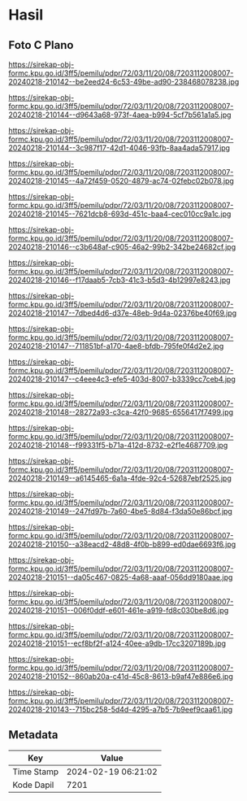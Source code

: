 # Hasil

## Foto C Plano

https://sirekap-obj-formc.kpu.go.id/3ff5/pemilu/pdpr/72/03/11/20/08/7203112008007-20240218-210142--be2eed24-6c53-49be-ad90-238468078238.jpg

https://sirekap-obj-formc.kpu.go.id/3ff5/pemilu/pdpr/72/03/11/20/08/7203112008007-20240218-210144--d9643a68-973f-4aea-b994-5cf7b561a1a5.jpg

https://sirekap-obj-formc.kpu.go.id/3ff5/pemilu/pdpr/72/03/11/20/08/7203112008007-20240218-210144--3c987f17-42d1-4046-93fb-8aa4ada57917.jpg

https://sirekap-obj-formc.kpu.go.id/3ff5/pemilu/pdpr/72/03/11/20/08/7203112008007-20240218-210145--4a72f459-0520-4879-ac74-02febc02b078.jpg

https://sirekap-obj-formc.kpu.go.id/3ff5/pemilu/pdpr/72/03/11/20/08/7203112008007-20240218-210145--7621dcb8-693d-451c-baa4-cec010cc9a1c.jpg

https://sirekap-obj-formc.kpu.go.id/3ff5/pemilu/pdpr/72/03/11/20/08/7203112008007-20240218-210146--c3b648af-c905-46a2-99b2-342be24682cf.jpg

https://sirekap-obj-formc.kpu.go.id/3ff5/pemilu/pdpr/72/03/11/20/08/7203112008007-20240218-210146--f17daab5-7cb3-41c3-b5d3-4b12997e8243.jpg

https://sirekap-obj-formc.kpu.go.id/3ff5/pemilu/pdpr/72/03/11/20/08/7203112008007-20240218-210147--7dbed4d6-d37e-48eb-9d4a-02376be40f69.jpg

https://sirekap-obj-formc.kpu.go.id/3ff5/pemilu/pdpr/72/03/11/20/08/7203112008007-20240218-210147--711851bf-a170-4ae8-bfdb-795fe0f4d2e2.jpg

https://sirekap-obj-formc.kpu.go.id/3ff5/pemilu/pdpr/72/03/11/20/08/7203112008007-20240218-210147--c4eee4c3-efe5-403d-8007-b3339cc7ceb4.jpg

https://sirekap-obj-formc.kpu.go.id/3ff5/pemilu/pdpr/72/03/11/20/08/7203112008007-20240218-210148--28272a93-c3ca-42f0-9685-6556417f7499.jpg

https://sirekap-obj-formc.kpu.go.id/3ff5/pemilu/pdpr/72/03/11/20/08/7203112008007-20240218-210148--f99331f5-b71a-412d-8732-e2f1e4687709.jpg

https://sirekap-obj-formc.kpu.go.id/3ff5/pemilu/pdpr/72/03/11/20/08/7203112008007-20240218-210149--a6145465-6a1a-4fde-92c4-52687ebf2525.jpg

https://sirekap-obj-formc.kpu.go.id/3ff5/pemilu/pdpr/72/03/11/20/08/7203112008007-20240218-210149--247fd97b-7a60-4be5-8d84-f3da50e86bcf.jpg

https://sirekap-obj-formc.kpu.go.id/3ff5/pemilu/pdpr/72/03/11/20/08/7203112008007-20240218-210150--a38eacd2-48d8-4f0b-b899-ed0dae6693f6.jpg

https://sirekap-obj-formc.kpu.go.id/3ff5/pemilu/pdpr/72/03/11/20/08/7203112008007-20240218-210151--da05c467-0825-4a68-aaaf-056dd9180aae.jpg

https://sirekap-obj-formc.kpu.go.id/3ff5/pemilu/pdpr/72/03/11/20/08/7203112008007-20240218-210151--006f0ddf-e601-461e-a919-fd8c030be8d6.jpg

https://sirekap-obj-formc.kpu.go.id/3ff5/pemilu/pdpr/72/03/11/20/08/7203112008007-20240218-210151--ecf8bf2f-a124-40ee-a9db-17cc3207189b.jpg

https://sirekap-obj-formc.kpu.go.id/3ff5/pemilu/pdpr/72/03/11/20/08/7203112008007-20240218-210152--860ab20a-c41d-45c8-8613-b9af47e886e6.jpg

https://sirekap-obj-formc.kpu.go.id/3ff5/pemilu/pdpr/72/03/11/20/08/7203112008007-20240218-210143--715bc258-5d4d-4295-a7b5-7b9eef9caa61.jpg


## Metadata

| Key        | Value               |
| ---------- | ------------------- |
| Time Stamp | 2024-02-19 06:21:02 |
| Kode Dapil | 7201                |



